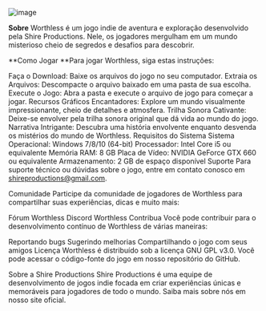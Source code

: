 ![image](https://github.com/MathServilha/Sem_Valor_game/assets/103152240/38fb2518-0ce1-49fd-bae5-c9d65e2aa4a0)

**Sobre**
Worthless é um jogo indie de aventura e exploração desenvolvido pela Shire Productions. Nele, os jogadores mergulham em um mundo misterioso cheio de segredos e desafios para descobrir.

**Como Jogar
**Para jogar Worthless, siga estas instruções:

Faça o Download: Baixe os arquivos do jogo no seu computador.
Extraia os Arquivos: Descompacte o arquivo baixado em uma pasta de sua escolha.
Execute o Jogo: Abra a pasta e execute o arquivo de jogo para começar a jogar.
Recursos
Gráficos Encantadores: Explore um mundo visualmente impressionante, cheio de detalhes e atmosfera.
Trilha Sonora Cativante: Deixe-se envolver pela trilha sonora original que dá vida ao mundo do jogo.
Narrativa Intrigante: Descubra uma história envolvente enquanto desvenda os mistérios do mundo de Worthless.
Requisitos do Sistema
Sistema Operacional: Windows 7/8/10 (64-bit)
Processador: Intel Core i5 ou equivalente
Memória RAM: 8 GB
Placa de Vídeo: NVIDIA GeForce GTX 660 ou equivalente
Armazenamento: 2 GB de espaço disponível
Suporte
Para suporte técnico ou dúvidas sobre o jogo, entre em contato conosco em shireproductions@gmail.com.

Comunidade
Participe da comunidade de jogadores de Worthless para compartilhar suas experiências, dicas e muito mais:

Fórum Worthless
Discord Worthless
Contribua
Você pode contribuir para o desenvolvimento contínuo de Worthless de várias maneiras:

Reportando bugs
Sugerindo melhorias
Compartilhando o jogo com seus amigos
Licença
Worthless é distribuído sob a licença GNU GPL v3.0. Você pode acessar o código-fonte do jogo em nosso repositório do GitHub.

Sobre a Shire Productions
Shire Productions é uma equipe de desenvolvimento de jogos indie focada em criar experiências únicas e memoráveis para jogadores de todo o mundo. Saiba mais sobre nós em nosso site oficial.
